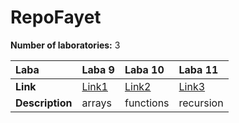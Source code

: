 # RepoFayet
**Number of laboratories:** 3

| Laba      | Laba 9  | Laba 10 | Laba 11 |
|:----------|:--------|:--------|:--------|
| **Link**      |[Link1]()|[Link2]()|[Link3]()|
|**Description**|arrays|functions|recursion|

